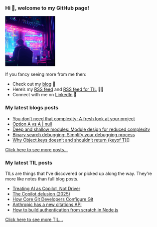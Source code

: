 ### Hi 👋, welcome to my GitHub page!

<img alt="" src="./programmer.png" height="160" width="160">

If you fancy seeing more from me then:

- Check out my [blog](https://vladimirzdrazil.com/) 📝
- Here’s my [RSS feed](https://vladimirzdrazil.com/index.xml) and [RSS feed for TIL](https://vladimirzdrazil.com/categories/til/index.xml) 📝🔔
- Connect with me on [LinkedIn](https://www.linkedin.com/in/vladimirzdrazil) 👔

### My latest blogs posts

<!-- BLOG-POST-LIST:START -->
- [You don’t need that complexity: A fresh look at your project](https://vladimirzdrazil.com/posts/you-dont-need-that-complexity/)
- [Option A vs A | null](https://vladimirzdrazil.com/posts/option-a-a-null/)
- [Deep and shallow modules: Module design for reduced complexity](https://vladimirzdrazil.com/posts/deep-shallow-modules/)
- [Binary search debugging: Simplify your debugging process](https://vladimirzdrazil.com/posts/binary-search-debugging/)
- [Why Object.keys doesn’t and shouldn’t return &lpar;keyof T&rpar;[]](https://vladimirzdrazil.com/posts/object-keys-keyof-t/)
<!-- BLOG-POST-LIST:END -->

[Click here to see more posts…](https://vladimirzdrazil.com/#more-posts)

### My latest TIL posts

TILs are things that I’ve discovered or picked up along the way. They’re more like notes than full blog posts.

<!-- TIL-POST-LIST:START -->
- [Treating AI as Copilot, Not Driver](https://vladimirzdrazil.com/til/llm/treating-ai-as-copilot-not-driver/)
- [The Copilot delusion &lpar;2025&rpar;](https://vladimirzdrazil.com/til/llm/the-copilot-delusion/)
- [How Core Git Developers Configure Git](https://vladimirzdrazil.com/til/git/git-reuse-recorded-resolution-of-conflicts%20copy/)
- [Anthropic has a new citations API](https://vladimirzdrazil.com/til/llm/anthropic-citations-api-announcement/)
- [How to build authentication from scratch in Node.js](https://vladimirzdrazil.com/til/backend/how-to-build-authentication-from-scratch-in-node-js/)
<!-- TIL-POST-LIST:END -->

[Click here to see more TIL…](https://vladimirzdrazil.com/#more-tils)
